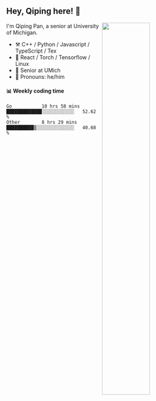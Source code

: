 

## Hey, Qiping here! :wave:

[<img align="right" width="50%" src="https://github-readme-stats.vercel.app/api?username=ppppqp&theme=dark&show_icons=true">](https://metrics.lecoq.io/ppppqp?template=classic)


I'm Qiping Pan, a senior at University of Michigan.

-   :hammer_and_pick: C++ / Python / Javascript / TypeScript / Tex
-   :pencil: React / Torch / Tensorflow / Linux 
-   :seedling: Senior at UMich
-   :man: Pronouns: he/him



#### :bar_chart: Weekly coding time

<!--START_SECTION:waka-->

```text
Go           10 hrs 58 mins  █████████████░░░░░░░░░░░░   52.62 %
Other        8 hrs 29 mins   ██████████▒░░░░░░░░░░░░░░   40.68 %
```

<!--END_SECTION:waka-->

